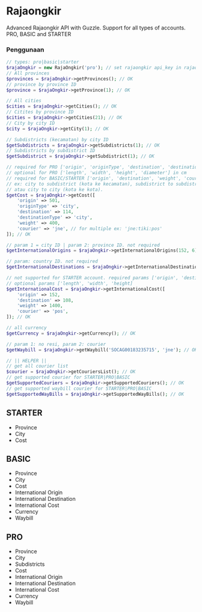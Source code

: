 # Rajaongkir
Advanced Rajaongkir API with Guzzle. Support for all types of accounts. PRO, BASIC and STARTER

### Penggunaan
```php
// types: pro|basic|starter
$rajaOngkir = new RajaOngkir('pro'); // set rajaongkir api_key in rajaongkit.php
// All provinces
$provinces = $rajaOngkir->getProvinces(); // OK
// province by province ID
$province = $rajaOngkir->getProvince(1); // OK

// All cities
$cities = $rajaOngkir->getCities(); // OK
// Citites by province ID
$cities = $rajaOngkir->getCities(21); // OK
// City by city ID
$city = $rajaOngkir->getCity(1); // OK

// Subdistricts (kecamatan) by city ID
$getSubdistricts = $rajaOngkir->getSubdistricts(1); // OK
// Subdistricts by subdistrict ID
$getSubdistrict = $rajaOngkir->getSubdistrict(1); // OK

// required for PRO ['origin', 'originType', 'destination', 'destinationType', 'weight', 'courier']
// optional for PRO ['length', 'width', 'height', 'diameter'] in cm
// required for BASIC/STARTER ['origin', 'destination', 'weight', 'courier']
// ex: city to subdistrict (kota ke kecamatan), subdistrict to subdistrict (kecamatan ke kecamatan), 
// atau city to city (kota ke kota).
$getCost = $rajaOngkir->getCost([
    'origin' => 501,
    'originType' => 'city',
    'destination' => 114,
    'destinationType' => 'city',
    'weight' => 400,
    'courier' => 'jne', // for multiple ex: 'jne:tiki:pos'
]); // OK

// param 1 = city ID | param 2: province ID. not required
$getInternationalOrigins = $rajaOngkir->getInternationalOrigins(152, 6); // OK

// param: country ID. not required
$getInternationalDestinations = $rajaOngkir->getInternationalDestinations(1); // OK

// not supported for STARTER account. required params ['origin', 'destination', 'weight', 'courier']
// optional params ['length', 'width', 'height]
$getInternationalCost = $rajaOngkir->getInternationalCost([
    'origin' => 152,
    'destination' => 108,
    'weight' => 1400,
    'courier' => 'pos',
]); // OK

// all currency
$getCurrency = $rajaOngkir->getCurrency(); // OK

// param 1: no resi, param 2: courier
$getWaybill = $rajaOngkir->getWaybill('SOCAG00183235715', 'jne'); // OK

// || HELPER ||
// get all courier list
$courier = $rajaOngkir->getCouriersList(); // OK
// get supported courier for STARTER|PRO|BASIC
$getSupportedCouriers = $rajaOngkir->getSupportedCouriers(); // OK
// get supported waybill courier for STARTER|PRO|BASIC
$getSupportedWayBills = $rajaOngkir->getSupportedWayBills(); // OK
```

## STARTER
* Province
* City
* Cost

## BASIC
* Province
* City
* Cost
* International Origin
* International Destination
* International Cost
* Currency
* Waybill

## PRO
* Province
* City
* Subdistricts
* Cost
* International Origin
* International Destination
* International Cost
* Currency
* Waybill
